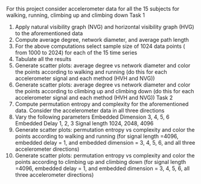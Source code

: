 For this project consider accelerometer data for all the 15
subjects for walking, running, climbing up and climbing down
Task 1
1. Apply natural visibility graph (NVG) and horizontal visibility graph (HVG) to the
aforementioned data
2. Compute average degree, network diameter, and average path length
3. For the above computations select sample size of 1024 data points ( from 1000
to 2024) for each of the 15 time series
4. Tabulate all the results
5. Generate  scatter plots: average degree vs network diameter and color the points
according to walking and running (do this for each accelerometer signal and
each method (HVH and NVG))
6. Generate  scatter plots: average degree vs network diameter and color the points
according to climbing up and climbing down (do this for each accelerometer
signal and each method (HVH and NVG))
Task 2
1. Compute permutation entropy and complexity for the aforementioned data.
Consider the accelerometer data in all three directions
2. Vary the following parameters
Embedded Dimension 3, 4, 5, 6
Embedded Delay 1, 2, 3
Signal length 1024, 2048, 4096
3. Generate scatter plots:  permutation entropy vs complexity and color the points
according to walking and running (for signal length =4096, embedded delay = 1,
and embedded dimension = 3, 4, 5, 6, and all three accelerometer directions)
4. Generate  scatter plots: permutation entropy vs complexity and color the points
according to climbing up and climbing down (for signal length =4096, embedded
delay = 1, and embedded dimension = 3, 4, 5, 6, all three accelerometer
directions)
